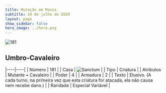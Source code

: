 ```yaml
---
title: Mutação em Massa
subtitle: 10 de julho de 2020
layout: page
show_sidebar: false
hero_image: ../hero.png
---
```


![181](https://cdn.keyforgegame.com/media/card_front/pt/479_181_R8V73CJXMMMX_pt.png)

## Umbro-Cavaleiro

|----|----|
| Número | 181 |
| Casa | ![Sanctum](https://archonarcana.com/images/thumb/c/c7/Sanctum.png/22px-Sanctum.png "Santuário") |
| Tipo | Criatura |
| Atributos | Mutante • Cavaleiro |
| Poder | 4 |
| Armadura | 2 |
| Texto | Elusivo. (A cada turno, na primeira vez que esta criatura for atacada, ela não causa nem recebe dano.) |
| Raridade | Especial Variável |
